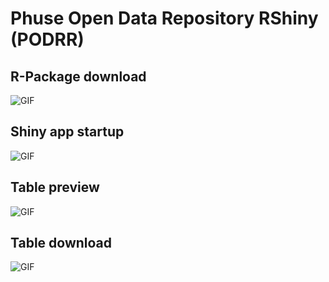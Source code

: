 # Phuse Open Data Repository RShiny (PODRR)

## R-Package download
![GIF](https://github.com/singha53/PODR/blob/master/sample_code/R/shiny/podrr/inst/extdata/walkthroughs/download_podrr.gif)

## Shiny app startup
![GIF](https://github.com/singha53/PODR/blob/master/sample_code/R/shiny/podrr/inst/extdata/walkthroughs/start_podrr.gif)

## Table preview
![GIF](https://github.com/singha53/PODR/blob/master/sample_code/R/shiny/podrr/inst/extdata/walkthroughs/table_preview.gif)

## Table download
![GIF](https://github.com/singha53/PODR/blob/master/sample_code/R/shiny/podrr/inst/extdata/walkthroughs/table_download.gif)
